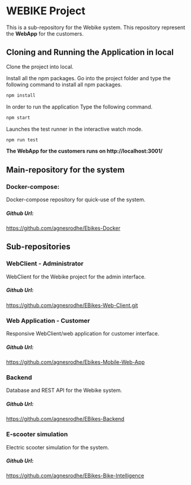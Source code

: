 # WEBIKE Project
This is a sub-repository for the Webike system. This repository represent the **WebApp** for the customers. 
## Cloning and Running the Application in local
Clone the project into local.

Install all the npm packages. Go into the project folder and type the following command to install all npm packages.

```javascript
npm install
```
In order to run the application Type the following command.

```javascript
npm start
```
Launches the test runner in the interactive watch mode.
```javascript
npm run test
```
**The WebApp for the customers runs on http://localhost:3001/**
## Main-repository for the system
### Docker-compose:
Docker-compose repository for quick-use of the system. 
##### Github Url:
https://github.com/agnesrodhe/Ebikes-Docker
## Sub-repositories
### WebClient - Administrator
WebClient for the Webike project for the admin interface.
##### Github Url:
https://github.com/agnesrodhe/EBikes-Web-Client.git
### Web Application - Customer
Responsive WebClient/web application for customer interface.
##### Github Url:
https://github.com/agnesrodhe/Ebikes-Mobile-Web-App
### Backend
Database and REST API for the Webike system.
##### Github Url:
https://github.com/agnesrodhe/EBikes-Backend
### E-scooter simulation
Electric scooter simulation for the system.
##### Github Url:
https://github.com/agnesrodhe/EBikes-Bike-Intelligence